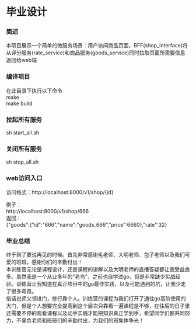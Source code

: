 # 毕业设计
### 简述
本项目展示一个简单的微服务场景：用户访问商品页面，BFF(shop_interface)将从评分服务(rate_service)和商品服务(goods_service)同时拉取页面所需要信息返回给web端

### 编译项目 
在此目录下执行以下命令  
make  
make build

### 拉起所有服务
sh start_all.sh

### 关闭所有服务
sh stop_all.sh

### web访问入口
访问格式：http://localhost:8000/v1/shop/{id}  

例子：  
http://localhost:8000/v1/shop/666  
返回：  
{"goods":{"id":"666","name":"goods_666","price":6660},"rate":32}  

### 毕业总结
终于到了要说再见的时候。首先非常感谢毛老师、大明老师、包子老师以及我们可爱的班班，感谢你们的辛勤付出！  
本训练营无论是课程设计，还是课程的讲解以及大明老师的直播答疑都让我受益良多。虽然我是一个从业多年的"老鸟"，之前也自学过go，但是非常缺少实战经验。训练营让我知道在真正项目中的go最佳实践，以及可能遇到的坑，让我少走了很多弯路。  
俗话说师父领进门，修行靠个人。训练营的课程为我们打开了通往go高阶使用的大门，但是个人想要完全提高到这个层次只靠看一遍课程是不够，在往后的日子里还需要不停的观看课程以及动手实践才能把知识真正学到手，希望同学们都共同努力，不辜负老师和班班们的辛勤付出，为我们的班集体争光！


